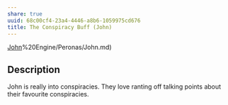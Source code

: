 ```yaml
---
share: true
uuid: 68c00cf4-23a4-4446-a8b6-1059975cd676
title: The Conspiracy Buff (John)
---
```

[John](/undefined)%20Engine/Peronas/John.md)

## Description

John is really into conspiracies. They love ranting off talking points about their favourite conspiracies.